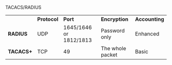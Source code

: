 TACACS/RADIUS

|     |     |     |     |     |
| --- | --- | --- | --- | --- |
|     | **Protocol** | **Port** | **Encryption** | **Accounting** |
| **RADIUS** | UDP | 1645/1646 or 1812/1813 | Password only | Enhanced |
| **TACACS+** | TCP | 49  | The whole packet | Basic |